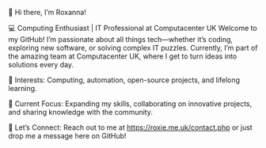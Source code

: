 👋 Hi there, I’m Roxanna!

💻 Computing Enthusiast | IT Professional at Computacenter UK
Welcome to my GitHub!
I’m passionate about all things tech—whether it’s coding, exploring new software, or solving complex IT puzzles. Currently, I’m part of the amazing team at Computacenter UK, where I get to turn ideas into solutions every day.

👀 Interests: Computing, automation, open-source projects, and lifelong learning.

🌱 Current Focus: Expanding my skills, collaborating on innovative projects, and sharing knowledge with the community.

🤝 Let’s Connect:
Reach out to me at
https://roxie.me.uk/contact.php or just drop me a message here on GitHub!

<!---
Roxanna2310/Roxanna2310 is a ✨ special ✨ repository because its `README.md` (this file) appears on your GitHub profile.
You can click the Preview link to take a look at your changes.
--->
